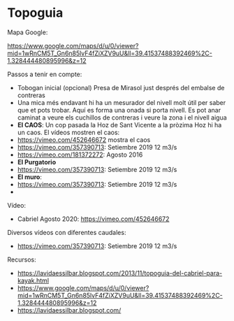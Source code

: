 
# Topoguia

Mapa Google:

https://www.google.com/maps/d/u/0/viewer?mid=1wRnCM5T_Gn6n85lvF4fZiXZV9uU&ll=39.41537488392469%2C-1.328444480895996&z=12

Passos a tenir en compte:

- Tobogan inicial (opcional) Presa de Mirasol just després del embalse de contreras
- Una mica més endavant hi ha un mesurador del nivell molt útil per saber que et pots trobar. Aquí es forma una onada si porta nivell. Es pot anar caminat a veure els cuchillos de contreras i veure la zona i el nivell aigua
- **El CAOS**: Un cop pasada la Hoz de Sant Vicente a la pròzima Hoz hi ha un caos. El vídeos mostren el caos:
- https://vimeo.com/452646672 mostra el caos
- https://vimeo.com/357390713: Setiembre 2019 12 m3/s 
- https://vimeo.com/181372272: Agosto 2016
- **El Purgatorio**
- https://vimeo.com/357390713: Setiembre 2019 12 m3/s 
- **El muro**:
- https://vimeo.com/357390713: Setiembre 2019 12 m3/s 
-
Vídeo:

- Cabriel Agosto 2020: https://vimeo.com/452646672

Diversos vídeos con diferentes caudales:
- https://vimeo.com/357390713: Setiembre 2019 12 m3/s

Recursos:
- https://lavidaessilbar.blogspot.com/2013/11/topoguia-del-cabriel-para-kayak.html
- https://www.google.com/maps/d/u/0/viewer?mid=1wRnCM5T_Gn6n85lvF4fZiXZV9uU&ll=39.41537488392469%2C-1.328444480895996&z=12
- https://lavidaessilbar.blogspot.com/
